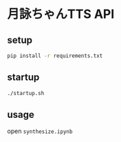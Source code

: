 # 月詠ちゃんTTS API

## setup
``` bash
pip install -r requirements.txt
```

## startup
``` bash
./startup.sh
```

## usage
open `synthesize.ipynb`